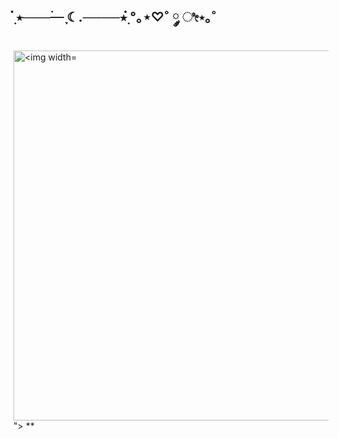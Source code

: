 ## ๋࣭ ⭑────࣪ ִֶָ☾.────⭑๋࣭  °｡⋆♡˚ ༘ ೀ⋆｡˚
<picture>
 <source media="(prefers-color-scheme: dark)" srcset="YOUR-DARKMODE-IMAGE">
 <source media="(prefers-color-scheme: light)" srcset="YOUR-LIGHTMODE-IMAGE">
 <img alt="<img width="798" height="592" alt="image" src="https://github.com/user-attachments/assets/3753380e-98bc-4a73-bc43-8e48695de16e" />
">
</picture>**
<!--
**miffiee0/miffiee0** is a ✨ _special_ ✨ repository because its `README.md` (this file) appears on your GitHub profile.

Here are some ideas to get you started:

- 🔭 I’m currently working on ...
- 🌱 I’m currently learning ...
- 👯 I’m looking to collaborate on ...
- 🤔 I’m looking for help with ...
- 💬 Ask me about ...
- 📫 How to reach me: ...
- 😄 Pronouns: ...
- ⚡ Fun fact: ...
-->
